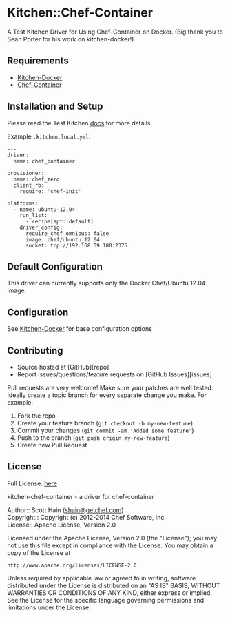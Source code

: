 # Kitchen::Chef-Container

A Test Kitchen Driver for Using Chef-Container on Docker.
(Big thank you to Sean Porter for his work on kitchen-docker!)

## Requirements

* [Kitchen-Docker](https://github.com/portertech/kitchen-docker)
* [Chef-Container](http://docs.opscode.com/containers.html)

## Installation and Setup

Please read the Test Kitchen [docs](http://kitchen.ci/) for more details.

Example `.kitchen.local.yml`:

```
---
driver:
  name: chef_container

provisioner:
  name: chef_zero
  client_rb:
    require: 'chef-init'

platforms:
  - name: ubuntu-12.04
    run_list:
      - recipe[apt::default]
    driver_config:
      require_chef_omnibus: false
      image: chef/ubuntu_12.04
      socket: tcp://192.168.59.100:2375
```

## Default Configuration

This driver can currently supports only the Docker Chef/Ubuntu 12.04 image.

## Configuration

See [Kitchen-Docker](https://github.com/portertech/kitchen-docker) for base configuration options

## Contributing
* Source hosted at [GitHub][repo]
* Report issues/questions/feature requests on [GitHub Issues][issues]

Pull requests are very welcome! Make sure your patches are well tested.
Ideally create a topic branch for every separate change you make. For
example:

1. Fork the repo
2. Create your feature branch (`git checkout -b my-new-feature`)
3. Commit your changes (`git commit -am 'Added some feature'`)
4. Push to the branch (`git push origin my-new-feature`)
5. Create new Pull Request

## License
Full License: [here](LICENSE)

kitchen-chef-container - a driver for chef-container

Author:: Scott Hain (<shain@getchef.com>)  
Copyright:: Copyright (c) 2012-2014 Chef Software, Inc.  
License:: Apache License, Version 2.0

Licensed under the Apache License, Version 2.0 (the "License");
you may not use this file except in compliance with the License.
You may obtain a copy of the License at

    http://www.apache.org/licenses/LICENSE-2.0

Unless required by applicable law or agreed to in writing, software
distributed under the License is distributed on an "AS IS" BASIS,
WITHOUT WARRANTIES OR CONDITIONS OF ANY KIND, either express or implied.
See the License for the specific language governing permissions and
limitations under the License.